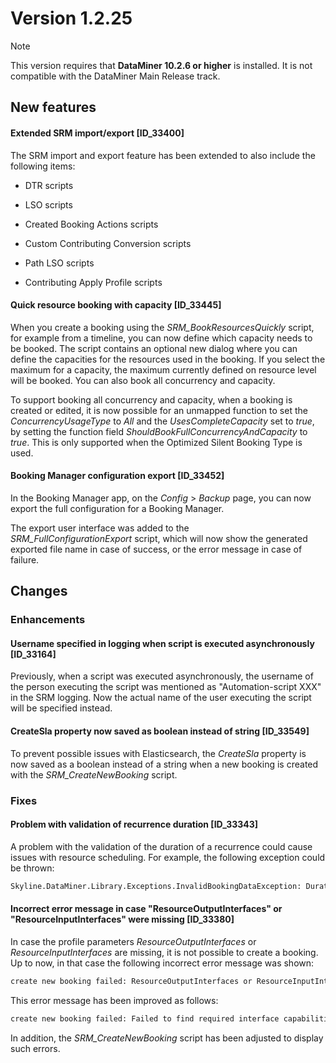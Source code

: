 # Version 1.2.25

> [!NOTE]
> This version requires that **DataMiner 10.2.6 or higher** is installed. It is not compatible with the DataMiner Main Release track.

## New features

#### Extended SRM import/export \[ID_33400\]

The SRM import and export feature has been extended to also include the following items:

- DTR scripts

- LSO scripts

- Created Booking Actions scripts

- Custom Contributing Conversion scripts

- Path LSO scripts

- Contributing Apply Profile scripts

#### Quick resource booking with capacity \[ID_33445\]

When you create a booking using the *SRM_BookResourcesQuickly* script, for example from a timeline, you can now define which capacity needs to be booked. The script contains an optional new dialog where you can define the capacities for the resources used in the booking. If you select the maximum for a capacity, the maximum currently defined on resource level will be booked. You can also book all concurrency and capacity.

To support booking all concurrency and capacity, when a booking is created or edited, it is now possible for an unmapped function to set the *ConcurrencyUsageType* to *All* and the *UsesCompleteCapacity* set to *true*, by setting the function field *ShouldBookFullConcurrencyAndCapacity* to *true*. This is only supported when the Optimized Silent Booking Type is used.

#### Booking Manager configuration export \[ID_33452\]

In the Booking Manager app, on the *Config* > *Backup* page, you can now export the full configuration for a Booking Manager.

The export user interface was added to the *SRM_FullConfigurationExport* script, which will now show the generated exported file name in case of success, or the error message in case of failure.

## Changes

### Enhancements

#### Username specified in logging when script is executed asynchronously \[ID_33164\]

Previously, when a script was executed asynchronously, the username of the person executing the script was mentioned as "Automation-script XXX" in the SRM logging. Now the actual name of the user executing the script will be specified instead.

#### CreateSla property now saved as boolean instead of string \[ID_33549\]

To prevent possible issues with Elasticsearch, the *CreateSla* property is now saved as a boolean instead of a string when a new booking is created with the *SRM_CreateNewBooking* script.

### Fixes

#### Problem with validation of recurrence duration \[ID_33343\]

A problem with the validation of the duration of a recurrence could cause issues with resource scheduling. For example, the following exception could be thrown:

```txt
Skyline.DataMiner.Library.Exceptions.InvalidBookingDataException: Duration needs to match the difference between EndDate and StartDate
```

#### Incorrect error message in case "ResourceOutputInterfaces" or "ResourceInputInterfaces" were missing \[ID_33380\]

In case the profile parameters *ResourceOutputInterfaces* or *ResourceInputInterfaces* are missing, it is not possible to create a booking. Up to now, in that case the following incorrect error message was shown:

```txt
create new booking failed: ResourceOutputInterfaces or ResourceInputInterfaces Please run srm_migrateresourceioproperties.
```

This error message has been improved as follows:

```txt
create new booking failed: Failed to find required interface capabilities because ResourceInputInterfaces or ResourceOutputInterfaces doesn't exist.
```

In addition, the *SRM_CreateNewBooking* script has been adjusted to display such errors.
